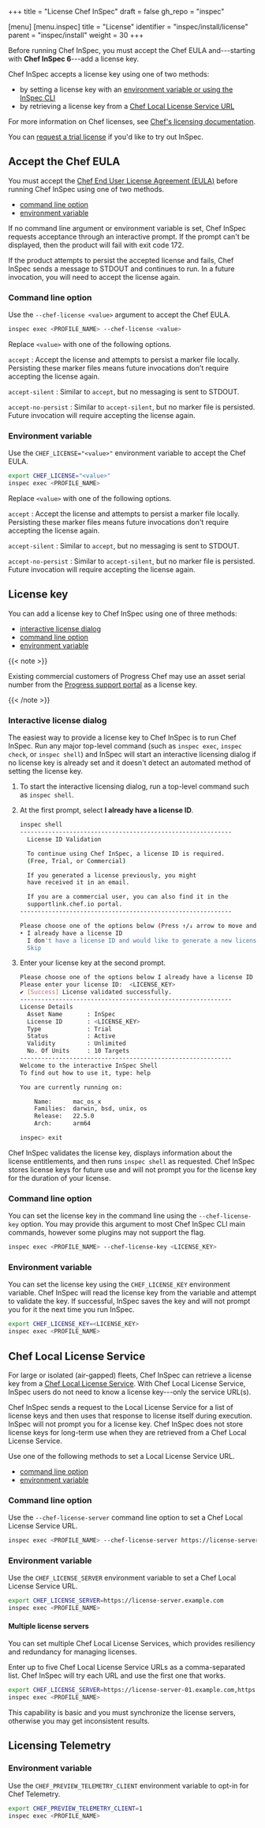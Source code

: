 +++
title = "License Chef InSpec"
draft = false
gh_repo = "inspec"

[menu]
  [menu.inspec]
    title = "License"
    identifier = "inspec/install/license"
    parent = "inspec/install"
    weight = 30
+++

Before running Chef InSpec, you must accept the Chef EULA and---starting with **Chef InSpec 6**---add a license key.

Chef InSpec accepts a license key using one of two methods:

- by setting a license key with an [environment variable or using the InSpec CLI](#license-key)
- by retrieving a license key from a [Chef Local License Service URL](#chef-local-license-service)

For more information on Chef licenses, see [Chef's licensing documentation](/licensing/).

You can [request a trial license](https://www.chef.io/licensing/inspec/license-generation-free-trial) if you'd like to try out InSpec.

## Accept the Chef EULA

You must accept the [Chef End User License Agreement (EULA)](https://www.chef.io/end-user-license-agreement) before running Chef InSpec using one of two methods.

- [command line option](#command-line-option)
- [environment variable](#environment-variable)

If no command line argument or environment variable is set, Chef InSpec requests acceptance through an interactive prompt. If the prompt can't be displayed, then the product will fail with exit code 172.

If the product attempts to persist the accepted license and fails, Chef InSpec sends a message to STDOUT and continues to run. In a future invocation, you will need to accept the license again.

### Command line option

Use the `--chef-license <value>` argument to accept the Chef EULA.

```sh
inspec exec <PROFILE_NAME> --chef-license <value>
```

Replace `<value>` with one of the following options.

`accept`
: Accept the license and attempts to persist a marker file locally. Persisting these marker files means future invocations don't require accepting the license again.

`accept-silent`
: Similar to `accept`, but no messaging is sent to STDOUT.

`accept-no-persist`
: Similar to `accept-silent`, but no marker file is persisted. Future invocation will require accepting the license again.

### Environment variable

Use the `CHEF_LICENSE="<value>"` environment variable to accept the Chef EULA.

```sh
export CHEF_LICENSE="<value>"
inspec exec <PROFILE_NAME>
```

Replace `<value>` with one of the following options.

`accept`
: Accept the license and attempts to persist a marker file locally. Persisting these marker files means future invocations don't require accepting the license again.

`accept-silent`
: Similar to `accept`, but no messaging is sent to STDOUT.

`accept-no-persist`
: Similar to `accept-silent`, but no marker file is persisted. Future invocation will require accepting the license again.

## License key

You can add a license key to Chef InSpec using one of three methods:

- [interactive license dialog](#interactive-license-dialog)
- [command line option](#command-line-option-1)
- [environment variable](#environment-variable-1)

{{< note >}}

Existing commercial customers of Progress Chef may use an asset serial number from the [Progress support portal](https://community.progress.com/s/products/chef) as a license key.

{{< /note >}}

### Interactive license dialog

The easiest way to provide a license key to Chef InSpec is to run Chef InSpec.
Run any major top-level command (such as `inspec exec`, `inspec check`, or `inspec shell`) and InSpec will start an interactive licensing dialog
if no license key is already set and it doesn't detect an automated method of setting the license key.

1. To start the interactive licensing dialog, run a top-level command such as `inspec shell`.

1. At the first prompt, select **I already have a license ID**.

    ```bash
    inspec shell
    ------------------------------------------------------------
      License ID Validation

      To continue using Chef InSpec, a license ID is required.
      (Free, Trial, or Commercial)

      If you generated a license previously, you might
      have received it in an email.

      If you are a commercial user, you can also find it in the
      supportlink.chef.io portal.
    ------------------------------------------------------------

    Please choose one of the options below (Press ↑/↓ arrow to move and Enter to select)
    ‣ I already have a license ID
      I don't have a license ID and would like to generate a new license ID
      Skip
    ```

1. Enter your license key at the second prompt.

   ```bash
   Please choose one of the options below I already have a license ID
   Please enter your license ID:  <LICENSE_KEY>
   ✔ [Success] License validated successfully.
   ------------------------------------------------------------
   License Details
     Asset Name       : InSpec
     License ID       : <LICENSE_KEY>
     Type             : Trial
     Status           : Active
     Validity         : Unlimited
     No. Of Units     : 10 Targets
   ------------------------------------------------------------
   Welcome to the interactive InSpec Shell
   To find out how to use it, type: help

   You are currently running on:

       Name:      mac_os_x
       Families:  darwin, bsd, unix, os
       Release:   22.5.0
       Arch:      arm64

   inspec> exit
   ```

Chef InSpec validates the license key, displays information about the license entitlements, and then runs `inspec shell` as requested.
Chef InSpec stores license keys for future use and will not prompt you for the license key for the duration of your license.

### Command line option

You can set the license key in the command line using the `--chef-license-key` option.
You may provide this argument to most Chef InSpec CLI main commands, however some plugins may not support the flag.

```bash
inspec exec <PROFILE_NAME> --chef-license-key <LICENSE_KEY>
```

### Environment variable

You can set the license key using the `CHEF_LICENSE_KEY` environment variable.
Chef InSpec will read the license key from the variable and attempt to validate the key.
If successful, InSpec saves the key and will not prompt you for it the next time you run InSpec.

```bash
export CHEF_LICENSE_KEY=<LICENSE_KEY>
inspec exec <PROFILE_NAME>
```

## Chef Local License Service

For large or isolated (air-gapped) fleets, Chef InSpec can retrieve a license key from a [Chef Local License Service](/licensing/local_license_service/).
With Chef Local License Service, InSpec users do not need to know a license key---only the service URL(s).

Chef InSpec sends a request to the Local License Service for a list of license keys and then uses that response to license itself during execution.
InSpec will not prompt you for a license key.
Chef InSpec does not store license keys for long-term use when they are retrieved from a Chef Local License Service.

Use one of the following methods to set a Local License Service URL.

- [command line option](#command-line-option-2)
- [environment variable](#environment-variable-2)

### Command line option

Use the `--chef-license-server` command line option to set a Chef Local License Service URL.

```bash
inspec exec <PROFILE_NAME> --chef-license-server https://license-server.example.com
```

### Environment variable

Use the `CHEF_LICENSE_SERVER` environment variable to set a Chef Local License Service URL.

```bash
export CHEF_LICENSE_SERVER=https://license-server.example.com
inspec exec <PROFILE_NAME>
```

#### Multiple license servers

You can set multiple Chef Local License Services, which provides resiliency and redundancy for managing licenses.

Enter up to five Chef Local License Service URLs as a comma-separated list. Chef InSpec will try each URL and use the first one that works.

```bash
export CHEF_LICENSE_SERVER=https://license-server-01.example.com,https://license-server-02.example.com
inspec exec <PROFILE_NAME>
```

This capability is basic and you must synchronize the license servers, otherwise you may get inconsistent results.


## Licensing Telemetry

<!-- TODO Write intro on Chef telemetry -->


### Environment variable

Use the `CHEF_PREVIEW_TELEMETRY_CLIENT` environment variable to opt-in for Chef Telemetry.

```bash
export CHEF_PREVIEW_TELEMETRY_CLIENT=1
inspec exec <PROFILE_NAME>
```